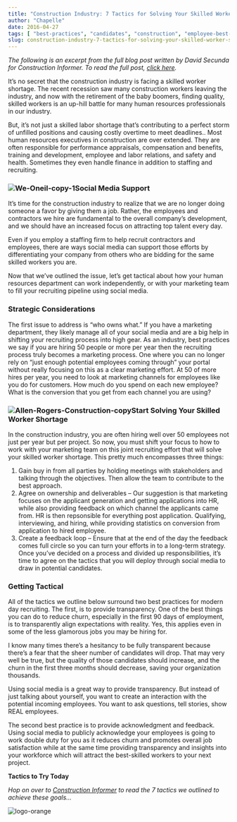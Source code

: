 ```yaml
---
title: "Construction Industry: 7 Tactics for Solving Your Skilled Worker Shortage"
author: "Chapelle"
date: 2016-04-27
tags: [ "best-practices", "candidates", "construction", "employee-best-practices", "hiring", "how-to", "hr-best-practices", "mission-critical-workforce", "recruiting", "skilled-labor", "social-media", "worker-shortage" ]
slug: construction-industry-7-tactics-for-solving-your-skilled-worker-shortage
---
```

_The following is an excerpt from the full blog post written by David Secunda for Construction Informer. To read the full post, [click here](http://constructioninformer.com/2016/04/27/7-tactics-for-solving-your-skilled-worker-shortage/)._   
  
It’s no secret that the construction industry is facing a skilled worker shortage. The recent recession saw many construction workers leaving the industry, and now with the retirement of the baby boomers, finding quality, skilled workers is an up-hill battle for many human resources professionals in our industry.  
  
But, it’s not just a skilled labor shortage that’s contributing to a perfect storm of unfilled positions and causing costly overtime to meet deadlines.. Most human resources executives in construction are over extended. They are often responsible for performance appraisals, compensation and benefits, training and development, employee and labor relations, and safety and health. Sometimes they even handle finance in addition to staffing and recruiting.
### ![We-Oneil-copy-1](https://workbright.com/wp-content/uploads/2016/04/We-Oneil-copy-1-239x300.png)Social Media Support
It’s time for the construction industry to realize that we are no longer doing someone a favor by giving them a job. Rather, the employees and contractors we hire are fundamental to the overall company’s development, and we should have an increased focus on attracting top talent every day.  
  
Even if you employ a staffing firm to help recruit contractors and employees, there are ways social media can support those efforts by differentiating your company from others who are bidding for the same skilled workers you are.  
  
Now that we’ve outlined the issue, let’s get tactical about how your human resources department can work independently, or with your marketing team to fill your recruiting pipeline using social media.
### Strategic Considerations
The first issue to address is “who owns what.” If you have a marketing department, they likely manage all of your social media and are a big help in shifting your recruiting process into high gear. As an industry, best practices we say if you are hiring 50 people or more per year then the recruiting process truly becomes a marketing process. One where you can no longer rely on “just enough potential employees coming through” your portal without really focusing on this as a clear marketing effort. At 50 of more hires per year, you need to look at marketing channels for employees like you do for customers. How much do you spend on each new employee? What is the conversion that you get from each channel you are using?
### ![Allen-Rogers-Construction-copy](https://workbright.com/wp-content/uploads/2016/04/Allen-Rogers-Construction-copy-289x300.png)Start Solving Your Skilled Worker Shortage
In the construction industry, you are often hiring well over 50 employees not just per year but per project. So now, you must shift your focus to how to work with your marketing team on this joint recruiting effort that will solve your skilled worker shortage. This pretty much encompasses three things:
1. Gain buy in from all parties by holding meetings with stakeholders and talking through the objectives. Then allow the team to contribute to the best approach.
2. Agree on ownership and deliverables – Our suggestion is that marketing focuses on the applicant generation and getting applications into HR, while also providing feedback on which channel the applicants came from. HR is then repsonsible for everything post application. Qualifying, interviewing, and hiring, while providing statistics on conversion from application to hired employee.
3. Create a feedback loop – Ensure that at the end of the day the feedback comes full circle so you can turn your efforts in to a long-term strategy.
Once you’ve decided on a process and divided up responsibilities, it’s time to agree on the tactics that you will deploy through social media to draw in potential candidates.
### Getting Tactical
All of the tactics we outline below surround two best practices for modern day recruiting. The first, is to provide transparency. One of the best things you can do to reduce churn, especially in the first 90 days of employment, is to transparently align expectations with reality. Yes, this applies even in some of the less glamorous jobs you may be hiring for.  
  
I know many times there’s a hesitancy to be fully transparent because there’s a fear that the sheer number of candidates will drop. That may very well be true, but the quality of those candidates should increase, and the churn in the first three months should decrease, saving your organization thousands.  
  
Using social media is a great way to provide transparency. But instead of just talking about yourself, you want to create an interaction with the potential incoming employees. You want to ask questions, tell stories, show REAL employees.  
  
The second best practice is to provide acknowledgment and feedback. Using social media to publicly acknowledge your employees is going to work double duty for you as it reduces churn and promotes overall job satisfaction while at the same time providing transparency and insights into your workforce which will attract the best-skilled workers to your next project.  
  
**Tactics to Try Today**  
  
_Hop on over to [Construction Informer](http://constructioninformer.com/2016/04/27/7-tactics-for-solving-your-skilled-worker-shortage/) to read the 7 tactics we outlined to achieve these goals..._   
  


  
  
 ![logo-orange](https://workbright.com/wp-content/uploads/2016/04/logo-orange-300x165.gif)
